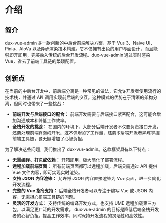 # 介绍


## 简介
dux-vue-admin 是一款创新的中后台前端解决方案，基于 Vue 3、Naive UI、Pinia、AloVa 以及异步渲染技术构建。它不仅拥有出色的用户界面设计，而且能够即开即用，完美融入传统的后台开发流程。dux-vue-admin 通过实时渲染 Vue，省去了前端工具链的繁琐配置。

## 创新点
在当前的中后台开发中，前后端分离是一种常见的做法，它允许开发者使用流行的技术栈，并通过 API 调用实现前后端的交互。这种模式的优势在于清晰的架构分离，但同时也带来了一些挑战：

- **前端开发与后端接口的配合：** 前端开发需要与后端接口紧密配合，这可能会增加沟通成本和降低工作效率。
- **全栈开发的挑战：** 在国内的环境下，大部分后端开发者不仅要负责接口开发，还要处理前端页面的开发。这不仅增加了工作量，还要求后端开发者熟练掌握前端工具链，这无疑增加了心智负担。

为了解决这些问题，我们推出了 dux-vue-admin。这款框架具有以下特点：

- **无需编译、打包或依赖：** 开箱即用，极大简化了部署流程。
- **远程加载前端页面：** 所有前端页面都可以远程加载，后端只需通过 API 提供 Vue 文件内容，即可实现实时渲染。
- **支持 JSON 内容渲染：** 允许将 JSON 内容直接渲染为 Vue 页面，进一步简化开发流程。
- **完整的 Vue 指令支持：** 后端全栈开发者可以专注于编写 Vue 或 JSON 内容，无需担心前端工具链的问题。
- **灵活的开发方式：** 支持传统的编译开发方式，也支持 UMD 远程加载第三方包，以满足更广泛的开发需求。
dux-vue-admin 的目标是降低后端全栈开发者的心智负担，提高工作效率，同时保持开发流程的灵活性和高效性。